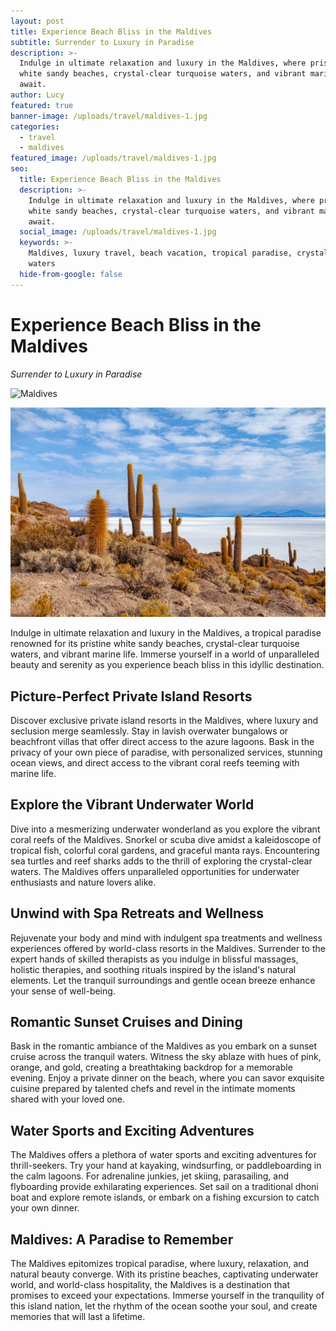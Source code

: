 ```yaml
---
layout: post
title: Experience Beach Bliss in the Maldives
subtitle: Surrender to Luxury in Paradise
description: >-
  Indulge in ultimate relaxation and luxury in the Maldives, where pristine
  white sandy beaches, crystal-clear turquoise waters, and vibrant marine life
  await.
author: Lucy
featured: true
banner-image: /uploads/travel/maldives-1.jpg
categories:
  - travel
  - maldives
featured_image: /uploads/travel/maldives-1.jpg
seo:
  title: Experience Beach Bliss in the Maldives
  description: >-
    Indulge in ultimate relaxation and luxury in the Maldives, where pristine
    white sandy beaches, crystal-clear turquoise waters, and vibrant marine life
    await.
  social_image: /uploads/travel/maldives-1.jpg
  keywords: >-
    Maldives, luxury travel, beach vacation, tropical paradise, crystal-clear
    waters
  hide-from-google: false
---
```

# Experience Beach Bliss in the Maldives

*Surrender to Luxury in Paradise*

![Maldives]({{page.banner-image}})

![](/uploads/travel/bolivia-1.jpg)

Indulge in ultimate relaxation and luxury in the Maldives, a tropical paradise renowned for its pristine white sandy beaches, crystal-clear turquoise waters, and vibrant marine life. Immerse yourself in a world of unparalleled beauty and serenity as you experience beach bliss in this idyllic destination.

## Picture-Perfect Private Island Resorts

Discover exclusive private island resorts in the Maldives, where luxury and seclusion merge seamlessly. Stay in lavish overwater bungalows or beachfront villas that offer direct access to the azure lagoons. Bask in the privacy of your own piece of paradise, with personalized services, stunning ocean views, and direct access to the vibrant coral reefs teeming with marine life.

## Explore the Vibrant Underwater World

Dive into a mesmerizing underwater wonderland as you explore the vibrant coral reefs of the Maldives. Snorkel or scuba dive amidst a kaleidoscope of tropical fish, colorful coral gardens, and graceful manta rays. Encountering sea turtles and reef sharks adds to the thrill of exploring the crystal-clear waters. The Maldives offers unparalleled opportunities for underwater enthusiasts and nature lovers alike.

## Unwind with Spa Retreats and Wellness

Rejuvenate your body and mind with indulgent spa treatments and wellness experiences offered by world-class resorts in the Maldives. Surrender to the expert hands of skilled therapists as you indulge in blissful massages, holistic therapies, and soothing rituals inspired by the island's natural elements. Let the tranquil surroundings and gentle ocean breeze enhance your sense of well-being.

## Romantic Sunset Cruises and Dining

Bask in the romantic ambiance of the Maldives as you embark on a sunset cruise across the tranquil waters. Witness the sky ablaze with hues of pink, orange, and gold, creating a breathtaking backdrop for a memorable evening. Enjoy a private dinner on the beach, where you can savor exquisite cuisine prepared by talented chefs and revel in the intimate moments shared with your loved one.

## Water Sports and Exciting Adventures

The Maldives offers a plethora of water sports and exciting adventures for thrill-seekers. Try your hand at kayaking, windsurfing, or paddleboarding in the calm lagoons. For adrenaline junkies, jet skiing, parasailing, and flyboarding provide exhilarating experiences. Set sail on a traditional dhoni boat and explore remote islands, or embark on a fishing excursion to catch your own dinner.

## Maldives: A Paradise to Remember

The Maldives epitomizes tropical paradise, where luxury, relaxation, and natural beauty converge. With its pristine beaches, captivating underwater world, and world-class hospitality, the Maldives is a destination that promises to exceed your expectations. Immerse yourself in the tranquility of this island nation, let the rhythm of the ocean soothe your soul, and create memories that will last a lifetime.